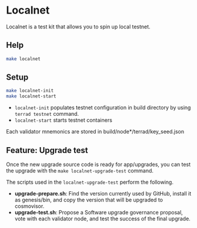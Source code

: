 # Localnet
Localnet is a test kit that allows you to spin up local testnet.

## Help
```sh
make localnet
```

## Setup
```sh
make localnet-init
make localnet-start
```
* `localnet-init` populates testnet configuration in build directory by using `terrad testnet` command.
* `localnet-start` starts testnet containers

Each validator mnemonics are stored in build/node*/terrad/key_seed.json

## Feature: Upgrade test
Once the new upgrade source code is ready for app/upgrades, you can test the upgrade with the `make localnet-upgrade-test` command.

The scripts used in the `localnet-upgrade-test` perform the following.
* **upgrade-prepare.sh**: Find the version currently used by GitHub, install it as genesis/bin, and copy the version that will be upgraded to cosmovisor.
* **upgrade-test.sh**: Propose a Software upgrade governance proposal, vote with each validator node, and test the success of the final upgrade.

